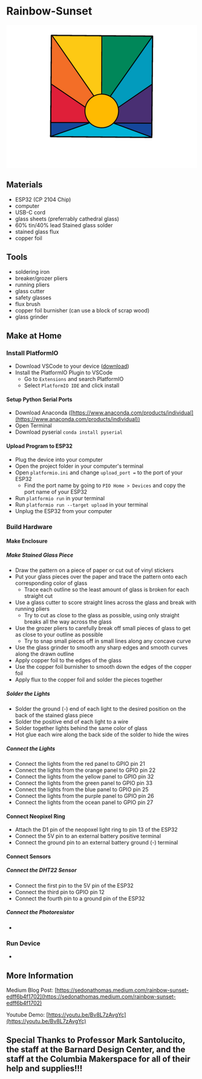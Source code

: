 # Rainbow-Sunset

![Rainbow Sunset Stained Glass](Images/IMG_0155.PNG?raw=true "Rainbow Sunset")

## Materials

 - ESP32 (CP 2104 Chip)
 - computer
 - USB-C cord
 - glass sheets (preferrably cathedral glass)
 - 60% tin/40% lead Stained glass solder
 - stained glass flux
 - copper foil

## Tools

- soldering iron
- breaker/grozer pliers
- running pliers
- glass cutter
- safety glasses
- flux brush
- copper foil burnisher (can use a block of scrap wood)
- glass grinder

## Make at Home

### Install PlatformIO

- Download VSCode to your device ([download](https://code.visualstudio.com/download))
- Install the PlatformIO Plugin to VSCode
  - Go to `Extensions` and search PlatformIO
  - Select `PlatformIO IDE` and click install

#### Setup Python Serial Ports

- Download Anaconda ([https://www.anaconda.com/products/individual](https://www.anaconda.com/products/individual))
- Open Terminal
- Download pyserial `conda install pyserial`

#### Upload Program to ESP32

- Plug the device into your computer
- Open the project folder in your computer's terminal
- Open `platformio.ini` and change `upload_port =` to the port of your ESP32
  - Find the port name by going to `PIO Home > Devices` and copy the port name of your ESP32
- Run `platformio run` in your terminal
- Run  `platformio run --target upload` in your terminal
- Unplug the ESP32 from your computer

### Build Hardware

#### Make Enclosure

##### Make Stained Glass Piece

- Draw the pattern on a piece of paper or cut out of vinyl stickers
- Put your glass pieces over the paper and trace the pattern onto each corresponding color of glass
  - Trace each outline so the least amount of glass is broken for each straight cut
- Use a glass cutter to score straight lines across the glass and break with running pliers
  - Try to cut as close to the glass as possible, using only straight breaks all the way across the glass
- Use the grozer pliers to carefully break off small pieces of glass to get as close to your outline as possible
  - Try to snap small pieces off in small lines along any concave curve
- Use the glass grinder to smooth any sharp edges and smooth curves along the drawn outline
- Apply copper foil to the edges of the glass
- Use the copper foil burnisher to smooth down the edges of the copper foil
- Apply flux to the copper foil and solder the pieces together

##### Solder the Lights

- Solder the ground (-) end of each light to the desired position on the back of the stained glass piece
- Solder the positive end of each light to a wire
- Solder together lights behind the same color of glass
- Hot glue each wire along the back side of the solder to hide the wires

##### Connect the Lights

- Connect the lights from the red panel to GPIO pin 21
- Connect the lights from the orange panel to GPIO pin 22
- Connect the lights from the yellow panel to GPIO pin 32
- Connect the lights from the green panel to GPIO pin 33
- Connect the lights from the blue panel to GPIO pin 25
- Connect the lights from the purple panel to GPIO pin 26
- Connect the lights from the ocean panel to GPIO pin 27

#### Connect Neopixel Ring

- Attach the D1 pin of the neopoxel light ring to pin 13 of the ESP32
- Connect the 5V pin to an external battery positive terminal
- Connect the ground pin to an external battery ground (-) terminal

#### Connect Sensors

##### Connect the DHT22 Sensor

- Connect the first pin to the 5V pin of the ESP32
- Connect the third pin to GPIO pin 12
- Connect the fourth pin to a ground pin of the ESP32

##### Connect the Photoresistor

- 

### Run Device

- 

## More Information

Medium Blog Post: [https://sedonathomas.medium.com/rainbow-sunset-edff6b4f1702](https://sedonathomas.medium.com/rainbow-sunset-edff6b4f1702)

Youtube Demo: [https://youtu.be/Bv8L7zAvgYc](https://youtu.be/Bv8L7zAvgYc)

##
## Special Thanks to Professor Mark Santolucito, the staff at the Barnard Design Center, and the staff at the Columbia Makerspace for all of their help and supplies!!!
